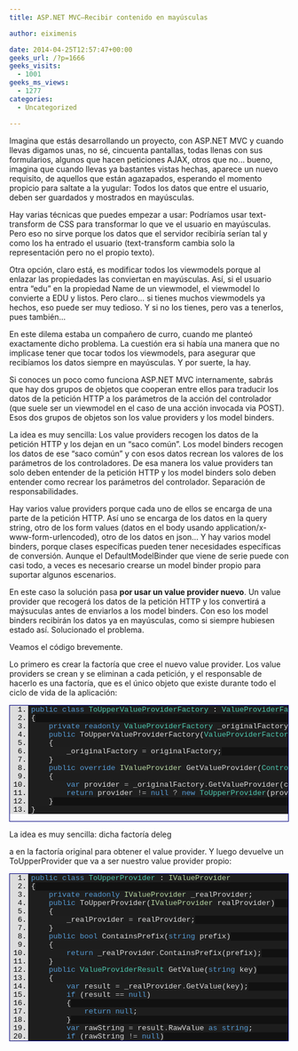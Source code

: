 ```yaml
---
title: ASP.NET MVC–Recibir contenido en mayúsculas

author: eiximenis

date: 2014-04-25T12:57:47+00:00
geeks_url: /?p=1666
geeks_visits:
  - 1001
geeks_ms_views:
  - 1277
categories:
  - Uncategorized

---
```

Imagina que estás desarrollando un proyecto, con ASP.NET MVC y cuando llevas digamos unas, no sé, cincuenta pantallas, todas llenas con sus formularios, algunos que hacen peticiones AJAX, otros que no… bueno, imagina que cuando llevas ya bastantes vistas hechas, aparece un nuevo requisito, de aquellos que están agazapados, esperando el momento propicio para saltate a la yugular: Todos los datos que entre el usuario, deben ser guardados y mostrados en mayúsculas.

Hay varias técnicas que puedes empezar a usar: Podríamos usar text-transform de CSS para transformar lo que ve el usuario en mayúsculas. Pero eso no sirve porque los datos que el servidor recibiría serían tal y como los ha entrado el usuario (text-transform cambia solo la representación pero no el propio texto).

Otra opción, claro está, es modificar todos los viewmodels porque al enlazar las propiedades las conviertan en mayúsculas. Así, si el usuario entra “edu” en la propiedad Name de un viewmodel, el viewmodel lo convierte a EDU y listos. Pero claro… si tienes muchos viewmodels ya hechos, eso puede ser muy tedioso. Y si no los tienes, pero vas a tenerlos, pues también…

En este dilema estaba un compañero de curro, cuando me planteó exactamente dicho problema. La cuestión era si había una manera que no implicase tener que tocar todos los viewmodels, para asegurar que recibíamos los datos siempre en mayúsculas. Y por suerte, la hay.

Si conoces un poco como funciona ASP.NET MVC internamente, sabrás que hay dos grupos de objetos que cooperan entre ellos para traducir los datos de la petición HTTP a los parámetros de la acción del controlador (que suele ser un viewmodel en el caso de una acción invocada via POST). Esos dos grupos de objetos son los value providers y los model binders.

La idea es muy sencilla: Los value providers recogen los datos de la petición HTTP y los dejan en un “saco común”. Los model binders recogen los datos de ese “saco común” y con esos datos recrean los valores de los parámetros de los controladores. De esa manera los value providers tan solo deben entender de la petición HTTP y los model binders solo deben entender como recrear los parámetros del controlador. Separación de responsabilidades.

Hay varios value providers porque cada uno de ellos se encarga de una parte de la petición HTTP. Así uno se encarga de los datos en la query string, otro de los form values (datos en el body usando application/x-www-form-urlencoded), otro de los datos en json… Y hay varios model binders, porque clases específicas pueden tener necesidades específicas de conversión. Aunque el DefaultModelBinder que viene de serie puede con casi todo, a veces es necesario crearse un model binder propio para suportar algunos escenarios.

En este caso la solución pasa **por usar un value provider nuevo**. Un value provider que recogerá los datos de la petición HTTP y los convertirá a maýsuculas antes de enviarlos a los model binders. Con eso los model binders recibirán los datos ya en mayúsculas, como si siempre hubiesen estado así. Solucionado el problema.

Veamos el código brevemente.

Lo primero es crear la factoría que cree el nuevo value provider. Los value providers se crean y se eliminan a cada petición, y el responsable de hacerlo es una factoría, que es el único objeto que existe durante todo el ciclo de vida de la aplicación:

<div id="scid:9ce6104f-a9aa-4a17-a79f-3a39532ebf7c:5d4e1588-cb87-4f16-8ca5-6c08899fbd46" class="wlWriterEditableSmartContent" style="float: none; padding-bottom: 0px; padding-top: 0px; padding-left: 0px; margin: 0px; display: inline; padding-right: 0px">
  <div style="border: #000080 1px solid; color: #000; font-family: 'Courier New', Courier, Monospace; font-size: 10pt">
    <div style="background: #ddd; max-height: 300px; overflow: auto">
      <ol start="1" style="background: #1d1d1d; margin: 0 0 0 2.5em; padding: 0 0 0 5px; white-space: nowrap">
        <li>
          <span style="background:#1e1e1e;color:#569cd6">public</span><span style="background:#1e1e1e;color:#dcdcdc"> </span><span style="background:#1e1e1e;color:#569cd6">class</span><span style="background:#1e1e1e;color:#dcdcdc"> </span><span style="background:#1e1e1e;color:#4ec9b0">ToUpperValueProviderFactory</span><span style="background:#1e1e1e;color:#dcdcdc"> : </span><span style="background:#1e1e1e;color:#4ec9b0">ValueProviderFactory</span>
        </li>
        <li style="background: #111111">
          <span style="background:#1e1e1e;color:#dcdcdc">{</span>
        </li>
        <li>
          <span style="background:#1e1e1e;color:#dcdcdc">    </span><span style="background:#1e1e1e;color:#569cd6">private</span><span style="background:#1e1e1e;color:#dcdcdc"> </span><span style="background:#1e1e1e;color:#569cd6">readonly</span><span style="background:#1e1e1e;color:#dcdcdc"> </span><span style="background:#1e1e1e;color:#4ec9b0">ValueProviderFactory</span><span style="background:#1e1e1e;color:#dcdcdc"> _originalFactory;</span>
        </li>
        <li style="background: #111111">
          <span style="background:#1e1e1e;color:#dcdcdc">    </span><span style="background:#1e1e1e;color:#569cd6">public</span><span style="background:#1e1e1e;color:#dcdcdc"> ToUpperValueProviderFactory(</span><span style="background:#1e1e1e;color:#4ec9b0">ValueProviderFactory</span><span style="background:#1e1e1e;color:#dcdcdc"> originalFactory)</span>
        </li>
        <li>
          <span style="background:#1e1e1e;color:#dcdcdc">    {</span>
        </li>
        <li style="background: #111111">
          <span style="background:#1e1e1e;color:#dcdcdc">        _originalFactory </span><span style="background:#1e1e1e;color:#b4b4b4">=</span><span style="background:#1e1e1e;color:#dcdcdc"> originalFactory;</span>
        </li>
        <li>
          <span style="background:#1e1e1e;color:#dcdcdc">    }</span>
        </li>
        <li style="background: #111111">
          <span style="background:#1e1e1e;color:#dcdcdc">    </span><span style="background:#1e1e1e;color:#569cd6">public</span><span style="background:#1e1e1e;color:#dcdcdc"> </span><span style="background:#1e1e1e;color:#569cd6">override</span><span style="background:#1e1e1e;color:#dcdcdc"> </span><span style="background:#1e1e1e;color:#b8d7a3">IValueProvider</span><span style="background:#1e1e1e;color:#dcdcdc"> GetValueProvider(</span><span style="background:#1e1e1e;color:#4ec9b0">ControllerContext</span><span style="background:#1e1e1e;color:#dcdcdc"> controllerContext)</span>
        </li>
        <li>
          <span style="background:#1e1e1e;color:#dcdcdc">    {</span>
        </li>
        <li style="background: #111111">
          <span style="background:#1e1e1e;color:#dcdcdc">        </span><span style="background:#1e1e1e;color:#569cd6">var</span><span style="background:#1e1e1e;color:#dcdcdc"> provider </span><span style="background:#1e1e1e;color:#b4b4b4">=</span><span style="background:#1e1e1e;color:#dcdcdc"> _originalFactory</span><span style="background:#1e1e1e;color:#b4b4b4">.</span><span style="background:#1e1e1e;color:#dcdcdc">GetValueProvider(controllerContext);</span>
        </li>
        <li>
          <span style="background:#1e1e1e;color:#dcdcdc">        </span><span style="background:#1e1e1e;color:#569cd6">return</span><span style="background:#1e1e1e;color:#dcdcdc"> provider </span><span style="background:#1e1e1e;color:#b4b4b4">!=</span><span style="background:#1e1e1e;color:#dcdcdc"> </span><span style="background:#1e1e1e;color:#569cd6">null</span><span style="background:#1e1e1e;color:#dcdcdc"> </span><span style="background:#1e1e1e;color:#b4b4b4">?</span><span style="background:#1e1e1e;color:#dcdcdc"> </span><span style="background:#1e1e1e;color:#569cd6">new</span><span style="background:#1e1e1e;color:#dcdcdc"> </span><span style="background:#1e1e1e;color:#4ec9b0">ToUpperProvider</span><span style="background:#1e1e1e;color:#dcdcdc">(provider) : </span><span style="background:#1e1e1e;color:#569cd6">null</span><span style="background:#1e1e1e;color:#dcdcdc">;</span>
        </li>
        <li style="background: #111111">
          <span style="background:#1e1e1e;color:#dcdcdc">    }</span>
        </li>
        <li>
          <span style="background:#1e1e1e;color:#dcdcdc">}</span>
        </li>
      </ol>
    </div></p>
  </div></p>
</div>

La idea es muy sencilla: dicha factoría deleg
  
a en la factoría original para obtener el value provider. Y luego devuelve un ToUpperProvider que va a ser nuestro value provider propio:

<div id="scid:9ce6104f-a9aa-4a17-a79f-3a39532ebf7c:c724ebf7-4ad6-4b89-a96c-399fe6a7aed6" class="wlWriterEditableSmartContent" style="float: none; padding-bottom: 0px; padding-top: 0px; padding-left: 0px; margin: 0px; display: inline; padding-right: 0px">
  <div style="border: #000080 1px solid; color: #000; font-family: 'Courier New', Courier, Monospace; font-size: 10pt">
    <div style="background: #ddd; max-height: 300px; overflow: auto">
      <ol start="1" style="background: #1d1d1d; margin: 0 0 0 2.5em; padding: 0 0 0 5px; white-space: nowrap">
        <li>
          <span style="background:#1e1e1e;color:#569cd6">public</span><span style="background:#1e1e1e;color:#dcdcdc"> </span><span style="background:#1e1e1e;color:#569cd6">class</span><span style="background:#1e1e1e;color:#dcdcdc"> </span><span style="background:#1e1e1e;color:#4ec9b0">ToUpperProvider</span><span style="background:#1e1e1e;color:#dcdcdc"> : </span><span style="background:#1e1e1e;color:#b8d7a3">IValueProvider</span>
        </li>
        <li style="background: #111111">
          <span style="background:#1e1e1e;color:#dcdcdc">{</span>
        </li>
        <li>
          <span style="background:#1e1e1e;color:#dcdcdc">    </span><span style="background:#1e1e1e;color:#569cd6">private</span><span style="background:#1e1e1e;color:#dcdcdc"> </span><span style="background:#1e1e1e;color:#569cd6">readonly</span><span style="background:#1e1e1e;color:#dcdcdc"> </span><span style="background:#1e1e1e;color:#b8d7a3">IValueProvider</span><span style="background:#1e1e1e;color:#dcdcdc"> _realProvider;</span>
        </li>
        <li style="background: #111111">
          <span style="background:#1e1e1e;color:#dcdcdc">    </span><span style="background:#1e1e1e;color:#569cd6">public</span><span style="background:#1e1e1e;color:#dcdcdc"> ToUpperProvider(</span><span style="background:#1e1e1e;color:#b8d7a3">IValueProvider</span><span style="background:#1e1e1e;color:#dcdcdc"> realProvider)</span>
        </li>
        <li>
          <span style="background:#1e1e1e;color:#dcdcdc">    {</span>
        </li>
        <li style="background: #111111">
          <span style="background:#1e1e1e;color:#dcdcdc">        _realProvider </span><span style="background:#1e1e1e;color:#b4b4b4">=</span><span style="background:#1e1e1e;color:#dcdcdc"> realProvider;</span>
        </li>
        <li>
          <span style="background:#1e1e1e;color:#dcdcdc">    }</span>
        </li>
        <li style="background: #111111">
          <span style="background:#1e1e1e;color:#dcdcdc">    </span><span style="background:#1e1e1e;color:#569cd6">public</span><span style="background:#1e1e1e;color:#dcdcdc"> </span><span style="background:#1e1e1e;color:#569cd6">bool</span><span style="background:#1e1e1e;color:#dcdcdc"> ContainsPrefix(</span><span style="background:#1e1e1e;color:#569cd6">string</span><span style="background:#1e1e1e;color:#dcdcdc"> prefix)</span>
        </li>
        <li>
          <span style="background:#1e1e1e;color:#dcdcdc">    {</span>
        </li>
        <li style="background: #111111">
          <span style="background:#1e1e1e;color:#dcdcdc">        </span><span style="background:#1e1e1e;color:#569cd6">return</span><span style="background:#1e1e1e;color:#dcdcdc"> _realProvider</span><span style="background:#1e1e1e;color:#b4b4b4">.</span><span style="background:#1e1e1e;color:#dcdcdc">ContainsPrefix(prefix);</span>
        </li>
        <li>
          <span style="background:#1e1e1e;color:#dcdcdc">    }</span>
        </li>
        <li style="background: #111111">
          <span style="background:#1e1e1e;color:#dcdcdc">    </span><span style="background:#1e1e1e;color:#569cd6">public</span><span style="background:#1e1e1e;color:#dcdcdc"> </span><span style="background:#1e1e1e;color:#4ec9b0">ValueProviderResult</span><span style="background:#1e1e1e;color:#dcdcdc"> GetValue(</span><span style="background:#1e1e1e;color:#569cd6">string</span><span style="background:#1e1e1e;color:#dcdcdc"> key)</span>
        </li>
        <li>
          <span style="background:#1e1e1e;color:#dcdcdc">    {</span>
        </li>
        <li style="background: #111111">
          <span style="background:#1e1e1e;color:#dcdcdc">        </span><span style="background:#1e1e1e;color:#569cd6">var</span><span style="background:#1e1e1e;color:#dcdcdc"> result </span><span style="background:#1e1e1e;color:#b4b4b4">=</span><span style="background:#1e1e1e;color:#dcdcdc"> _realProvider</span><span style="background:#1e1e1e;color:#b4b4b4">.</span><span style="background:#1e1e1e;color:#dcdcdc">GetValue(key);</span>
        </li>
        <li>
          <span style="background:#1e1e1e;color:#dcdcdc">        </span><span style="background:#1e1e1e;color:#569cd6">if</span><span style="background:#1e1e1e;color:#dcdcdc"> (result </span><span style="background:#1e1e1e;color:#b4b4b4">==</span><span style="background:#1e1e1e;color:#dcdcdc"> </span><span style="background:#1e1e1e;color:#569cd6">null</span><span style="background:#1e1e1e;color:#dcdcdc">)</span>
        </li>
        <li style="background: #111111">
          <span style="background:#1e1e1e;color:#dcdcdc">        {</span>
        </li>
        <li>
          <span style="background:#1e1e1e;color:#dcdcdc">            </span><span style="background:#1e1e1e;color:#569cd6">return</span><span style="background:#1e1e1e;color:#dcdcdc"> </span><span style="background:#1e1e1e;color:#569cd6">null</span><span style="background:#1e1e1e;color:#dcdcdc">;</span>
        </li>
        <li style="background: #111111">
          <span style="background:#1e1e1e;color:#dcdcdc">        }</span>
        </li>
        <li>
          <span style="background:#1e1e1e;color:#dcdcdc">        </span><span style="background:#1e1e1e;color:#569cd6">var</span><span style="background:#1e1e1e;color:#dcdcdc"> rawString </span><span style="background:#1e1e1e;color:#b4b4b4">=</span><span style="background:#1e1e1e;color:#dcdcdc"> result</span><span style="background:#1e1e1e;color:#b4b4b4">.</span><span style="background:#1e1e1e;color:#dcdcdc">RawValue </span><span style="background:#1e1e1e;color:#569cd6">as</span><span style="background:#1e1e1e;color:#dcdcdc"> </span><span style="background:#1e1e1e;color:#569cd6">string</span><span style="background:#1e1e1e;color:#dcdcdc">;</span>
        </li>
        <li style="background: #111111">
          <span style="background:#1e1e1e;color:#dcdcdc">        </span><span style="background:#1e1e1e;color:#569cd6">if</span><span style="background:#1e1e1e;color:#dcdcdc"> (rawString </span><span style="background:#1e1e1e;color:#b4b4b4">!=</span><span style="background:#1e1e1e;color:#dcdcdc"> </span><span style="background:#1e1e1e;color:#569cd6">null</span><span style="background:#1e1e1e;color:#dcdcdc">)</span>
        </li>
        <li>
          <span style="background:#1e1e1e;color:#dcdcdc">        {</span>
        </li>
        <li style="background: #111111">
          <span style="background:#1e1e1e;color:#dcdcdc">            </span><span style="background:#1e1e1e;color:#569cd6">return</span><span style="background:#1e1e1e;color:#dcdcdc"> </span><span style="background:#1e1e1e;color:#569cd6">new</span><span style="background:#1e1e1e;color:#dcdcdc"> </span><span style="background:#1e1e1e;color:#4ec9b0">ValueProviderResult</span><span style="background:#1e1e1e;color:#dcdcdc">(rawString</span><span style="background:#1e1e1e;color:#b4b4b4">.</span><span style="background:#1e1e1e;color:#dcdcdc">ToUpperInvariant(), </span>
        </li>
        <li>
          <span style="background:#1e1e1e;color:#dcdcdc">                result</span><span style="background:#1e1e1e;color:#b4b4b4">.</span><span style="background:#1e1e1e;color:#dcdcdc">AttemptedValue</span><span style="background:#1e1e1e;color:#b4b4b4">.</span><span style="background:#1e1e1e;color:#dcdcdc">ToUpperInvariant(),</span>
        </li>
        <li style="background: #111111">
          <span style="background:#1e1e1e;color:#dcdcdc">                result</span><span style="background:#1e1e1e;color:#b4b4b4">.</span><span style="background:#1e1e1e;color:#dcdcdc">Culture);</span>
        </li>
        <li>
          <span style="background:#1e1e1e;color:#dcdcdc">        }</span>
        </li>
        <li style="background: #111111">
          <span style="background:#1e1e1e;color:#dcdcdc">        </span><span style="background:#1e1e1e;color:#569cd6">var</span><span style="background:#1e1e1e;color:#dcdcdc"> rawStrings </span><span style="background:#1e1e1e;color:#b4b4b4">=</span><span style="background:#1e1e1e;color:#dcdcdc"> result</ span><span style="background:#1e1e1e;color:#b4b4b4">.</span><span style="background:#1e1e1e;color:#dcdcdc">RawValue </span><span style="background:#1e1e1e;color:#569cd6">as</span><span style="background:#1e1e1e;color:#dcdcdc"> </span><span style="background:#1e1e1e;color:#569cd6">string</span><span style="background:#1e1e1e;color:#dcdcdc">[];</span></li> 
          
          <li>
            <span style="background:#1e1e1e;color:#dcdcdc">        </span><span style="background:#1e1e1e;color:#569cd6">if</span><span style="background:#1e1e1e;color:#dcdcdc"> (rawStrings </span><span style="background:#1e1e1e;color:#b4b4b4">!=</span><span style="background:#1e1e1e;color:#dcdcdc"> </span><span style="background:#1e1e1e;color:#569cd6">null</span><span style="background:#1e1e1e;color:#dcdcdc">)</span>
          </li>
          <li style="background: #111111">
            <span style="background:#1e1e1e;color:#dcdcdc">        {</span>
          </li>
          <li>
            <span style="background:#1e1e1e;color:#dcdcdc">            </span><span style="background:#1e1e1e;color:#569cd6">return</span><span style="background:#1e1e1e;color:#dcdcdc"> </span><span style="background:#1e1e1e;color:#569cd6">new</span><span style="background:#1e1e1e;color:#dcdcdc"> </span><span style="background:#1e1e1e;color:#4ec9b0">ValueProviderResult</span><span style="background:#1e1e1e;color:#dcdcdc">(</span>
          </li>
          <li style="background: #111111">
            <span style="background:#1e1e1e;color:#dcdcdc">                rawStrings</span><span style="background:#1e1e1e;color:#b4b4b4">.</span><span style="background:#1e1e1e;color:#dcdcdc">Select(s </span><span style="background:#1e1e1e;color:#b4b4b4">=></span><span style="background:#1e1e1e;color:#dcdcdc"> s </span><span style="background:#1e1e1e;color:#b4b4b4">!=</span><span style="background:#1e1e1e;color:#dcdcdc"> </span><span style="background:#1e1e1e;color:#569cd6">null</span><span style="background:#1e1e1e;color:#dcdcdc"> </span><span style="background:#1e1e1e;color:#b4b4b4">?</span><span style="background:#1e1e1e;color:#dcdcdc"> s</span><span style="background:#1e1e1e;color:#b4b4b4">.</span><span style="background:#1e1e1e;color:#dcdcdc">ToUpperInvariant() : </span><span style="background:#1e1e1e;color:#569cd6">null</span><span style="background:#1e1e1e;color:#dcdcdc">)</span><span style="background:#1e1e1e;color:#b4b4b4">.</span><span style="background:#1e1e1e;color:#dcdcdc">ToArray(),</span>
          </li>
          <li>
            <span style="background:#1e1e1e;color:#dcdcdc">                result</span><span style="background:#1e1e1e;color:#b4b4b4">.</span><span style="background:#1e1e1e;color:#dcdcdc">AttemptedValue</span><span style="background:#1e1e1e;color:#b4b4b4">.</span><span style="background:#1e1e1e;color:#dcdcdc">ToUpperInvariant(),</span>
          </li>
          <li style="background: #111111">
            <span style="background:#1e1e1e;color:#dcdcdc">                result</span><span style="background:#1e1e1e;color:#b4b4b4">.</span><span style="background:#1e1e1e;color:#dcdcdc">Culture);</span>
          </li>
          <li>
            <span style="background:#1e1e1e;color:#dcdcdc">        }</span>
          </li>
          <li style="background: #111111">
            <span style="background:#1e1e1e;color:#dcdcdc">        </span><span style="background:#1e1e1e;color:#569cd6">return</span><span style="background:#1e1e1e;color:#dcdcdc"> result;</span>
          </li>
          <li>
            <span style="background:#1e1e1e;color:#dcdcdc">    }</span>
          </li>
          <li style="background: #111111">
            <span style="background:#1e1e1e;color:#dcdcdc">}</span>
          </li></ol></div> </p></div> </p></div> 
          
          <p>
            La clase ToUpperProvider implementa la interfaz IValueProvider, pero delega en el value provider original.
          </p>
          
          <p>
            Lo único que hace es, en el método GetValue, una vez que tiene el valor original obtenido por el value provider original convertirlo a mayúsculas. Tratamos dos casuísticas: que el valor sea una cadena o un array de cadenas.
          </p>
          
          <p>
            ¡Y listos!
          </p>
          
          <p>
            El último paso es configurar ASP.NET MVC. P. ej. para hacer que todos los datos enviados via POST usando form data (es decir, un submit de form estándard) se reciban en mayúsculas basta con hacer (en el Application_Start de Global.asax.cs):
          </p>
          
          <div id="scid:9ce6104f-a9aa-4a17-a79f-3a39532ebf7c:86cedda7-27b7-4dbc-993a-65dc895e5148" class="wlWriterEditableSmartContent" style="float: none; padding-bottom: 0px; padding-top: 0px; padding-left: 0px; margin: 0px; display: inline; padding-right: 0px">
            <div style="border: #000080 1px solid; color: #000; font-family: 'Courier New', Courier, Monospace; font-size: 10pt">
              <div style="background: #ddd; max-height: 300px; overflow: auto">
                <ol start="1" style="background: #1d1d1d; margin: 0 0 0 2em; padding: 0 0 0 5px; white-space: nowrap">
                  <li>
                    <span style="background:#1e1e1e;color:#569cd6">var</span><span style="background:#1e1e1e;color:#dcdcdc"> old </span><span style="background:#1e1e1e;color:#b4b4b4">=</span><span style="background:#1e1e1e;color:#dcdcdc"> </span><span style="background:#1e1e1e;color:#4ec9b0">ValueProviderFactories</span><span style="background:#1e1e1e;color:#b4b4b4">.</span><span style="background:#1e1e1e;color:#dcdcdc">Factories</span><span style="background:#1e1e1e;color:#b4b4b4">.</span><span style="background:#1e1e1e;color:#dcdcdc">OfType</span><span style="background:#1e1e1e;color:#b4b4b4"><</span><span style="background:#1e1e1e;color:#4ec9b0">FormValueProviderFactory</span><span style="background:#1e1e1e;color:#b4b4b4">></span><span style="background:#1e1e1e;color:#dcdcdc">()</span><span style="background:#1e1e1e;color:#b4b4b4">.</span><span style="background:#1e1e1e;color:#dcdcdc">FirstOrDefault();</span>
                  </li>
                  <li style="background: #111111">
                    <span style="background:#1e1e1e;color:#569cd6">if</span><span style="background:#1e1e1e;color:#dcdcdc"> (old </span><span style="background:#1e1e1e;color:#b4b4b4">!=</span><span style="background:#1e1e1e;color:#dcdcdc"> </span><span style="background:#1e1e1e;color:#569cd6">null</span><span style="background:#1e1e1e;color:#dcdcdc">)</span>
                  </li>
                  <li>
                    <span style="background:#1e1e1e;color:#dcdcdc">{</span>
                  </li>
                  <li style="background: #111111">
                    <span style="background:#1e1e1e;color:#dcdcdc">    </span><span style="background:#1e1e1e;color:#4ec9b0">ValueProviderFactories</span><span style="background:#1e1e1e;color:#b4b4b4">.</span><span style="background:#1e1e1e;color:#dcdcdc">Factories</span><span style="background:#1e1e1e;color:#b4b4b4">.</span><span style="background:#1e1e1e;color:#dcdcdc">Remove(old);</span>
                  </li>
                  <li>
                    <span style="background:#1e1e1e;color:#dcdcdc">    </span><span style="background:#1e1e1e;color:#4ec9b0">ValueProviderFactories</span><span style="background:#1e1e1e;color:#b4b4b4">.</span><span style="background:#1e1e1e;color:#dcdcdc">Factories</span><span style="background:#1e1e1e;color:#b4b4b4">.</span><span style="background:#1e1e1e;color:#dcdcdc">Add(</span><span style="background:#1e1e1e;color:#569cd6">new</span><span style="background:#1e1e1e;color:#dcdcdc"> </span><span style="background:#1e1e1e;color:#4ec9b0">ToUpperValueProviderFactory</span><span style="background:#1e1e1e;color:#dcdcdc">(old));</span>
                  </li>
                  <li style="background: #111111">
                    <span style="background:#1e1e1e;color:#dcdcdc">}</span>
                  </li>
                </ol>
              </div></p>
            </div></p>
          </div>
          
          <p>
            Con eso sustituimos la factoría original que devuelve el value provider que se encarga de los datos en el form data por nuestra propia factoría.
          </p>
          
          <p>
            Para probarlo basta con crear una vista con un formulario y hacer un post normal y corriente… y verás que todos los datos que se entren se pasarán a mayúsculas automáticamente 🙂
          </p>
          
          <p>
            Saludos!
          </p>